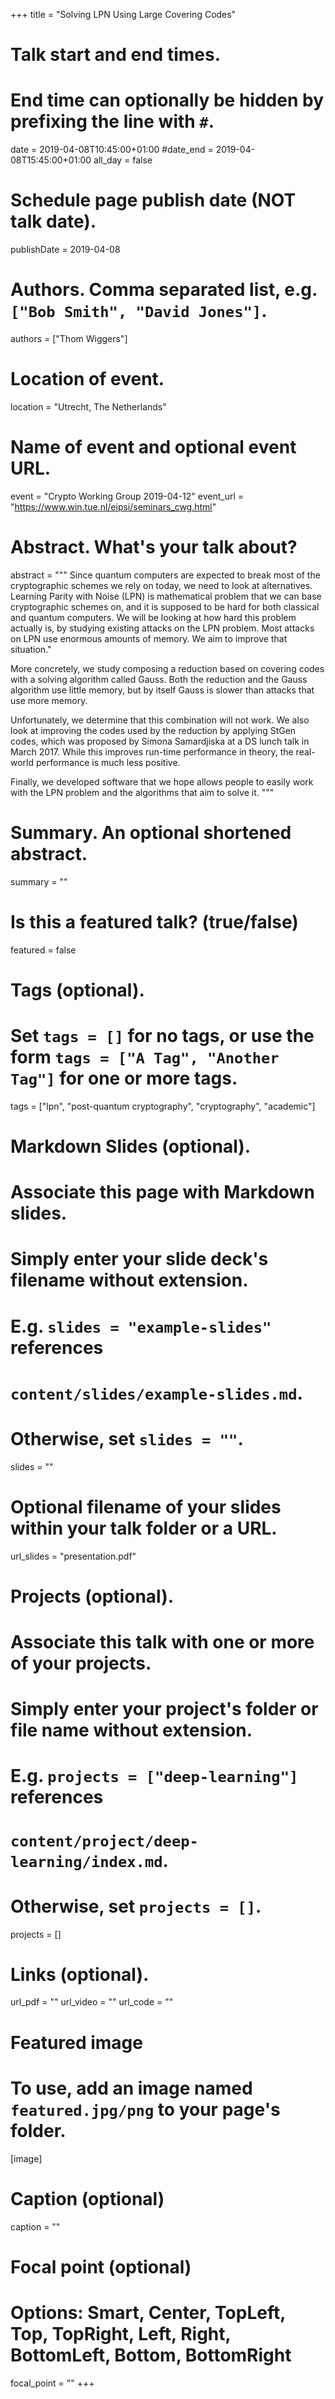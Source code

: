 +++
title = "Solving LPN Using Large Covering Codes"

# Talk start and end times.
#   End time can optionally be hidden by prefixing the line with `#`.
date = 2019-04-08T10:45:00+01:00
#date_end = 2019-04-08T15:45:00+01:00
all_day = false

# Schedule page publish date (NOT talk date).
publishDate = 2019-04-08

# Authors. Comma separated list, e.g. `["Bob Smith", "David Jones"]`.
authors = ["Thom Wiggers"]

# Location of event.
location = "Utrecht, The Netherlands"

# Name of event and optional event URL.
event = "Crypto Working Group 2019-04-12"
event_url = "https://www.win.tue.nl/eipsi/seminars_cwg.html"

# Abstract. What's your talk about?
abstract = """
Since quantum computers are expected to break most of the cryptographic schemes we rely on today, we need to look at alternatives. Learning
Parity with Noise (LPN) is mathematical problem that we can base cryptographic schemes on, and it is supposed to be hard for both
classical and quantum computers. We will be looking at how hard this problem actually is, by studying existing attacks on the LPN problem.
Most attacks on LPN use enormous amounts of memory. We aim to improve that situation."

More concretely, we study composing a reduction based on covering codes with a solving algorithm called Gauss. Both the reduction and the Gauss
algorithm use little memory, but by itself Gauss is slower than attacks that use more memory.

Unfortunately, we determine that this combination will not work. We also look at improving the codes used by the reduction by applying StGen
codes, which was proposed by Simona Samardjiska at a DS lunch talk in March 2017. While this improves run-time performance in theory, the
real-world performance is much less positive.

Finally, we developed software that we hope allows people to easily work with the LPN problem and the algorithms that aim to solve it.
"""

# Summary. An optional shortened abstract.
summary = ""

# Is this a featured talk? (true/false)
featured = false

# Tags (optional).
#   Set `tags = []` for no tags, or use the form `tags = ["A Tag", "Another Tag"]` for one or more tags.
tags = ["lpn", "post-quantum cryptography", "cryptography", "academic"]

# Markdown Slides (optional).
#   Associate this page with Markdown slides.
#   Simply enter your slide deck's filename without extension.
#   E.g. `slides = "example-slides"` references 
#   `content/slides/example-slides.md`.
#   Otherwise, set `slides = ""`.
slides = ""

# Optional filename of your slides within your talk folder or a URL.
url_slides = "presentation.pdf"

# Projects (optional).
#   Associate this talk with one or more of your projects.
#   Simply enter your project's folder or file name without extension.
#   E.g. `projects = ["deep-learning"]` references 
#   `content/project/deep-learning/index.md`.
#   Otherwise, set `projects = []`.
projects = []

# Links (optional).
url_pdf = ""
url_video = ""
url_code = ""

# Featured image
# To use, add an image named `featured.jpg/png` to your page's folder. 
[image]
  # Caption (optional)
  caption = ""

  # Focal point (optional)
  # Options: Smart, Center, TopLeft, Top, TopRight, Left, Right, BottomLeft, Bottom, BottomRight
  focal_point = ""
+++
